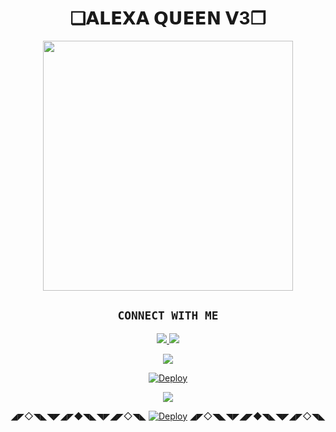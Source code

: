 <h1 align="center">❏𝗔𝗟𝗘𝗫𝗔 𝗤𝗨𝗘𝗘𝗡 𝗩3❐<br></h1>
<p align="center">

<div align="center">
  <img border-radius: 15px src="https://i.ibb.co/TPLgRdk/Alexa.jpg/Alexaqueen.png" width="400" height="400"/>
  <p align="center">

## ```CONNECT WITH ME```

<p align="center">
<a href="https://wa.me/27686881509"><img src="https://img.shields.io/badge/Contact CYBERXKID-25D366?style=for-the-badge&logo=whatsapp&logoColor=white" />
<a href="https://chat.whatsapp.com/BgFiKPSLFsp54TMqoGH0oV"><img src="https://img.shields.io/badge/Join Official GC-25D366?style=for-the-badge&logo=whatsapp&logoColor=white" />
</p>

[![](https://raw.githubusercontent.com/ZeroTwoInc/Media/main/logo/UPPER.png)](https://ZeroTwoMd.tech/#qrcode)
  
[![Deploy](https://raw.githubusercontent.com/ZeroTwoInc/Media/main/logo/MIDDLE.png)](https://heroku.com/deploy?template=https://github.com/Diegoson/ALEXA-QUEEN-V3)

[![](https://raw.githubusercontent.com/ZeroTwoInc/Media/main/logo/LOWER.png)](https://youtu.be/rqbeusycfHU)


◢◤◇◥◣◥◤◢◤◆◥◣◥◤◢◤◇◥◣
[![Deploy](https://www.herokucdn.com/deploy/button.svg)](https://heroku.com/deploy?template=https://github.com/Diegoson/ALEXA-QUEEN-V3/)
◢◤◇◥◣◥◤◢◤◆◥◣◥◤◢◤◇◥◣

